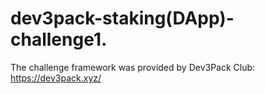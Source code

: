 # dev3pack-staking(DApp)-challenge1.

 The challenge framework was provided by Dev3Pack Club: https://dev3pack.xyz/
